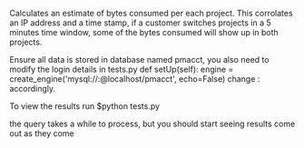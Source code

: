 Calculates an estimate of bytes consumed per each project.
This corrolates an IP address and a time stamp, if a customer switches projects in a 5 minutes time window, some of the bytes consumed will show up in both projects.

Ensure all data is stored in database named pmacct, you also need to modify the login details in tests.py
    def setUp(self):
        engine = create_engine('mysql://<user>:<password>@localhost/pmacct', echo=False)
    change <user>:<password> accordingly.

To view the results run
$python tests.py

the query takes a while to process, but you should start seeing results come out as they come
